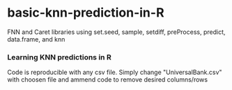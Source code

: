 # basic-knn-prediction-in-R
FNN and Caret libraries using set.seed, sample, setdiff, preProcess, predict, data.frame, and knn

### Learning KNN predictions in R

Code is reproducible with any csv file. Simply change "UniversalBank.csv" with choosen file and ammend code to remove desired columns/rows
